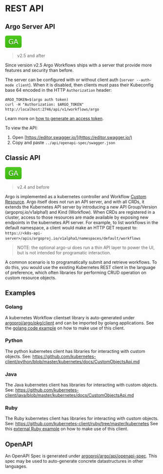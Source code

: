 # REST API

## Argo Server API

![GA](assets/ga.svg)

> v2.5 and after

Since version v2.5 Argo Workflows ships with a server that provide more features and security than before.

The server can be configured with or without client auth (`server --auth-mode client`). When it is disabled, then clients must pass their Kubeconfig base 64 encoded in the HTTP `Authorization` header:

```
ARGO_TOKEN=$(argo auth token)
curl -H "Authorization: $ARGO_TOKEN" http://localhost:2746/api/v1/workflows/argo
```

Learn more on [how to generate an access token](access-token.md).

To view the API:
 
1. Open [https://editor.swagger.io/](https://editor.swagger.io/)
2. Copy and paste `../api/openapi-spec/swagger.json`

## Classic API

![ga](assets/ga.svg)

> v2.4 and before

Argo is implemented as a kubernetes controller and Workflow [Custom Resource](https://kubernetes.io/docs/concepts/extend-kubernetes/api-extension/custom-resources/).
Argo itself does not run an API server, and with all CRDs, it extends the Kubernetes API server by
introducing a new API Group/Version (argoproj.io/v1alpha1) and Kind (Workflow). When CRDs are
registered in a cluster, access to those resources are made available by exposing new endpoints in
the kubernetes API server. For example, to list workflows in the default namespace, a client would
make an HTTP GET request to: `https://<k8s-api-server>/apis/argoproj.io/v1alpha1/namespaces/default/workflows`

> NOTE: the optional argo-ui does run a thin API layer to power the UI, but is not intended for
  programatic interaction.

A common scenario is to programatically submit and retrieve workflows. To do this, you would use the
existing Kubernetes REST client in the language of preference, which often libraries for performing
CRUD operation on custom resource objects.

## Examples

### Golang 

A kubernetes Workflow clientset library is auto-generated under [argoproj/argo/pkg/client](https://github.com/argoproj/argo/tree/master/pkg/client) and can be imported by golang
applications. See the [golang code example](../examples/example-golang/main.go) on how to make use of this client.

### Python
The python kubernetes client has libraries for interacting with custom objects. See: https://github.com/kubernetes-client/python/blob/master/kubernetes/docs/CustomObjectsApi.md


### Java
The Java kubernetes client has libraries for interacting with custom objects. See:
https://github.com/kubernetes-client/java/blob/master/kubernetes/docs/CustomObjectsApi.md

### Ruby
The Ruby kubernetes client has libraries for interacting with custom objects. See:
https://github.com/kubernetes-client/ruby/tree/master/kubernetes
See this [external Ruby example](https://github.com/fischerjulian/argo_workflows_ruby_example) on how to make use of this client.

## OpenAPI

An OpenAPI Spec is generated under [argoproj/argo/api/openapi-spec](https://github.com/argoproj/argo/blob/master/api/openapi-spec/swagger.json). This spec may be
used to auto-generate concrete datastructures in other languages.
